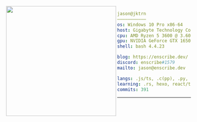 
<img align="left" src="https://files.catbox.moe/jtzkxx.png" width="300" /> 

```yaml
jason@jktrn
———————————
os: Windows 10 Pro x86-64
host: Gigabyte Technology Co., Ltd. B550M DS3H
cpu: AMD Ryzen 5 3600 @ 3.600GHz
gpu: NVIDIA GeForce GTX 1650 SUPER
shell: bash 4.4.23

blog: https://enscribe.dev/
discord: enscribe#1579
mailto: jason@enscribe.dev

langs: .js/ts, .c(pp), .py, .cs, .html, .css
learning: .rs, hexo, react/tailwind, neovim
commits: 391
```

<hr>

